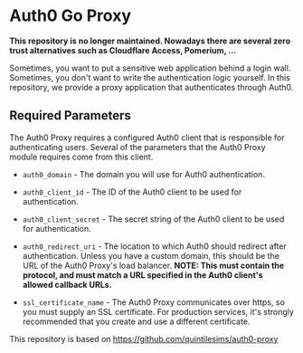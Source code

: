# Auth0 Go Proxy

**This repository is no longer maintained. Nowadays there are several zero trust alternatives such as Cloudflare Access, Pomerium, ...**

Sometimes, you want to put a sensitive web application behind a login wall.
Sometimes, you don't want to write the authentication logic yourself.
In this repository, we provide a proxy application that authenticates through Auth0.

## Required Parameters

The Auth0 Proxy requires a configured Auth0 client that is responsible for authenticating users.
Several of the parameters that the Auth0 Proxy module requires come from this client.

- `auth0_domain` - The domain you will use for Auth0 authentication.

- `auth0_client_id` - The ID of the Auth0 client to be used for authentication.

- `auth0_client_secret` - The secret string of the Auth0 client to be used for authentication.

- `auth0_redirect_uri` - The location to which Auth0 should redirect after authentication.
Unless you have a custom domain, this should be the URL of the Auth0 Proxy's load balancer.
**NOTE: This must contain the protocol, and must match a URL specified in the Auth0 client's allowed callback URLs.**

- `ssl_certificate_name` - The Auth0 Proxy communicates over https, so you must supply an SSL certificate.
For production services, it's strongly recommended that you create and use a different certificate.

This repository is based on https://github.com/quintilesims/auth0-proxy
